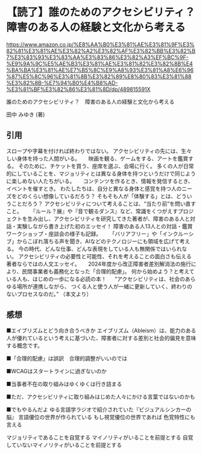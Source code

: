 # 【読了】誰のためのアクセシビリティ？　障害のある人の経験と文化から考える
https://www.amazon.co.jp/%E8%AA%B0%E3%81%AE%E3%81%9F%E3%82%81%E3%81%AE%E3%82%A2%E3%82%AF%E3%82%BB%E3%82%B7%E3%83%93%E3%83%AA%E3%83%86%E3%82%A3%EF%BC%9F-%E9%9A%9C%E5%AE%B3%E3%81%AE%E3%81%82%E3%82%8B%E4%BA%BA%E3%81%AE%E7%B5%8C%E9%A8%93%E3%81%A8%E6%96%87%E5%8C%96%E3%81%8B%E3%82%89%E8%80%83%E3%81%88%E3%82%8B-%E7%94%B0%E4%B8%AD-%E3%81%BF%E3%82%86%E3%81%8D/dp/489815591X

誰のためのアクセシビリティ？　障害のある人の経験と文化から考える

田中 みゆき (著)

## 引用
スロープや字幕を付ければ終わりではない。
アクセシビリティの先には、生々しい身体を持った人間がいる。
　
映画を観る、ゲームをする、アートを鑑賞する。
そのために、チケットを買う、座席を選ぶ、会場に行く。
多くの人が日常的にしていることを、マジョリティとは異なる身体を持つというだけで同じように楽しめない人たちがいる。
　
コンテンツを作るとき、情報を発信するとき、イベントを催すとき。
わたしたちは、自分と異なる身体と感覚を持つ人のニーズをどのくらい想像しているだろう？
そもそも人が「体験する」とは、どういうことだろう？
アクセシビリティについて考えることは、“当たり前”を問い直すこと。
　
『ルール？展』や『音で観るダンス』など、常識をくつがえすプロジェクトを生み出し、アクセシビリティを研究してきた著者が、障害のある人と対話・実験しながら書き上げた初のエッセイ！
障害のある人13人との対話・鑑賞ワークショップ・座談会の様子も記録。
　
「バリアフリー」や「インクルーシブ」からこぼれ落ちる声を聞き、AIなどのテクノロジーにも領域を広げて考える。
今の時代、どんな仕事、どんな表現をしている人も無関係ではいられない。
アクセシビリティの必要性と可能性、それを考えることの面白さも伝える著者ならではの人文エッセイ。
　
2024年度から改正障害者差別解消法の施行により、民間事業者も義務化となった「合理的配慮」。
何から始めよう？と考えている人も、はじめの一歩になる必読の本！
　
“アクセシビリティは、社会のあらゆる場所が連携しながら、
つくる人と使う人が一緒に更新していく、終わりのないプロセスなのだ。”
（本文より）

## 感想

■エイブリズムとどう向き合うべきか
エイブリズム（Ableism）は、能力のある人が優れているという考えに基づいた、障害者に対する差別と社会的偏見を意味する概念です。


■「合理的配慮」は誤訳　合理的調整がいいのでは

■WCAGはスタートラインに過ぎないのか

■当事者不在の取り組みはゆくゆくは行き詰まる

■ただ、アクセシビリティに取り組みはじめた人々にかける言葉ではないのかも

■でもやるんだよ
ゆる言語学ラジオで紹介されていた『ビジュアルシンカーの脳』
言語優位の世界が作られている
もし視覚優位の世界であれば
色覚特性にも言える

マジョリティであることを自覚する
マイノリティがいることを前提とする
自覚していないマイノリティがいることを前提とする
